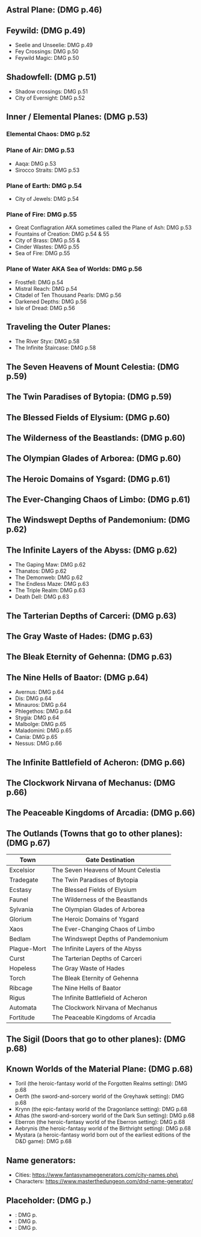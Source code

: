 ## Astral Plane: (DMG p.46)

## Feywild: (DMG p.49)
- Seelie and Unseelie: DMG p.49
- Fey Crossings: DMG p.50
- Feywild Magic: DMG p.50

## Shadowfell: (DMG p.51)
- Shadow crossings: DMG p.51
- City of Evernight: DMG p.52

## Inner / Elemental Planes: (DMG p.53)
### Elemental Chaos: DMG p.52

### Plane of Air: DMG p.53
- Aaqa: DMG p.53
- Sirocco Straits: DMG p.53

### Plane of Earth: DMG p.54
- City of Jewels: DMG p.54

### Plane of Fire: DMG p.55
- Great Conflagration AKA sometimes called the Plane of Ash: DMG p.53
- Fountains of Creation: DMG p.54 & 55
- City of Brass: DMG p.55 &
- Cinder Wastes: DMG p.55
- Sea of Fire: DMG p.55

### Plane of Water AKA Sea of Worlds: DMG p.56
- Frostfell: DMG p.54
- Mistral Reach: DMG p.54
- Citadel of Ten Thousand Pearls: DMG p.56
- Darkened Depths: DMG p.56
- Isle of Dread: DMG p.56

## Traveling the Outer Planes:
- The River Styx: DMG p.58
- The Infinite Staircase: DMG p.58

## The Seven Heavens of Mount Celestia: (DMG p.59)

## The Twin Paradises of Bytopia: (DMG p.59)

## The Blessed Fields of Elysium: (DMG p.60)

## The Wilderness of the Beastlands: (DMG p.60)

## The Olympian Glades of Arborea: (DMG p.60)

## The Heroic Domains of Ysgard: (DMG p.61)

## The Ever-Changing Chaos of Limbo: (DMG p.61)

## The Windswept Depths of Pandemonium: (DMG p.62)

## The Infinite Layers of the Abyss: (DMG p.62)
- The Gaping Maw: DMG p.62
- Thanatos: DMG p.62
- The Demonweb: DMG p.62
- The Endless Maze: DMG p.63
- The Triple Realm: DMG p.63
- Death Dell: DMG p.63

## The Tarterian Depths of Carceri: (DMG p.63)

## The Gray Waste of Hades: (DMG p.63)

## The Bleak Eternity of Gehenna: (DMG p.63)

## The Nine Hells of Baator: (DMG p.64)
- Avernus: DMG p.64
- Dis: DMG p.64
- Minauros: DMG p.64
- Phlegethos: DMG p.64
- Stygia: DMG p.64
- Malbolge: DMG p.65
- Maladomini: DMG p.65
- Cania: DMG p.65
- Nessus: DMG p.66

## The Infinite Battlefield of Acheron: (DMG p.66)

## The Clockwork Nirvana of Mechanus: (DMG p.66)

## The Peaceable Kingdoms of Arcadia: (DMG p.66)

## The Outlands (Towns that go to other planes): (DMG p.67)
Town | Gate Destination
---|---
Excelsior | The Seven Heavens of Mount Celestia
Tradegate | The Twin Paradises of Bytopia
Ecstasy | The Blessed Fields of Elysium
Faunel | The Wilderness of the Beastlands
Sylvania | The Olympian Glades of Arborea
Glorium | The Heroic Domains of Ysgard
Xaos | The Ever-Changing Chaos of Limbo
Bedlam | The Windswept Depths of Pandemonium
Plague-Mort | The Infinite Layers of the Abyss
Curst | The Tarterian Depths of Carceri
Hopeless | The Gray Waste of Hades
Torch | The Bleak Eternity of Gehenna
Ribcage | The Nine Hells of Baator
Rigus | The Infinite Battlefield of Acheron
Automata | The Clockwork Nirvana of Mechanus
Fortitude | The Peaceable Kingdoms of Arcadia

## The Sigil (Doors that go to other planes): (DMG p.68)

## Known Worlds of the Material Plane: (DMG p.68)
- Toril (the heroic-fantasy world of the Forgotten Realms setting): DMG p.68
- Oerth (the sword-and-sorcery world of the Greyhawk setting): DMG p.68
- Krynn (the epic-fantasy world of the Dragonlance setting): DMG p.68
- Athas (the sword-and-sorcery world of the Dark Sun setting): DMG p.68
- Eberron (the heroic-fantasy world of the Eberron setting): DMG p.68
- Aebrynis (the heroic-fantasy world of the Birthright setting): DMG p.68
- Mystara (a heroic-fantasy world born out of the earliest editions of the D&D game): DMG p.68

## Name generators:
- Cities: https://www.fantasynamegenerators.com/city-names.php\
- Characters: https://www.masterthedungeon.com/dnd-name-generator/

## Placeholder: (DMG p.)
- : DMG p.
- : DMG p.
- : DMG p.

